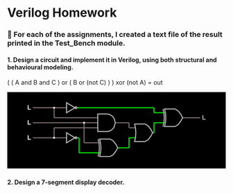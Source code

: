 # Verilog Homework
### :page_facing_up: For each of the assignments, I created a text file of the result printed in the Test_Bench module.

#### 1. Design a circuit and implement it in Verilog, using both structural and behavioural modeling.

( ( A and B and C ) or ( B or (not C) ) ) xor (not A) = out

![circuit](circuit_verilog_1.png)
#### 2. Design a 7-segment display decoder.
